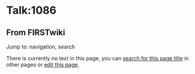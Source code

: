 # Talk:1086

## From FIRSTwiki

Jump to: navigation, search

There is currently no text in this page, you can [search for this page title](Special:Search/1086 "Special:Search/1086") in other pages or [edit this page](http://www.firstwiki.net/index.php?title=Talk:1086&action=edit "http://www.firstwiki.net/index.php?title=Talk:1086&action=edit").
